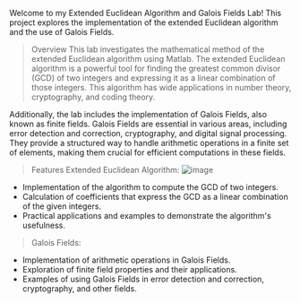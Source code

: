 Welcome to my Extended Euclidean Algorithm and Galois Fields Lab! This project explores the implementation of the extended Euclidean algorithm and the use of Galois Fields.

> Overview
This lab investigates the mathematical method of the extended Euclidean algorithm using Matlab. The extended Euclidean algorithm is a powerful tool for finding the greatest common divisor (GCD) of two integers and expressing it as a linear combination of those integers. This algorithm has wide applications in number theory, cryptography, and coding theory.

Additionally, the lab includes the implementation of Galois Fields, also known as finite fields. Galois Fields are essential in various areas, including error detection and correction, cryptography, and digital signal processing. They provide a structured way to handle arithmetic operations in a finite set of elements, making them crucial for efficient computations in these fields.

> Features
Extended Euclidean Algorithm:
 ![image](https://github.com/Nikeel03/Extended-Euclidean-Algorithm/assets/167813992/992560ed-4d10-4dbe-aa2f-36626906382e)

- Implementation of the algorithm to compute the GCD of two integers.
- Calculation of coefficients that express the GCD as a linear combination of the given integers.
- Practical applications and examples to demonstrate the algorithm's usefulness.

> Galois Fields:

- Implementation of arithmetic operations in Galois Fields.
- Exploration of finite field properties and their applications.
- Examples of using Galois Fields in error detection and correction, cryptography, and other fields.
